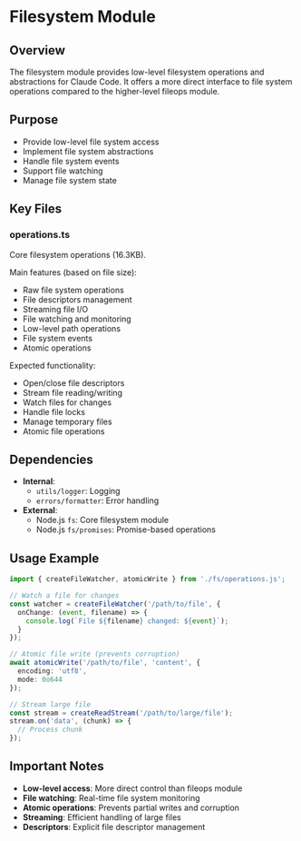 # Filesystem Module

## Overview
The filesystem module provides low-level filesystem operations and abstractions for Claude Code. It offers a more direct interface to file system operations compared to the higher-level fileops module.

## Purpose
- Provide low-level file system access
- Implement file system abstractions
- Handle file system events
- Support file watching
- Manage file system state

## Key Files

### operations.ts
Core filesystem operations (16.3KB).

Main features (based on file size):
- Raw file system operations
- File descriptors management
- Streaming file I/O
- File watching and monitoring
- Low-level path operations
- File system events
- Atomic operations

Expected functionality:
- Open/close file descriptors
- Stream file reading/writing
- Watch files for changes
- Handle file locks
- Manage temporary files
- Atomic file operations

## Dependencies
- **Internal**:
  - `utils/logger`: Logging
  - `errors/formatter`: Error handling
- **External**:
  - Node.js `fs`: Core filesystem module
  - Node.js `fs/promises`: Promise-based operations

## Usage Example

```typescript
import { createFileWatcher, atomicWrite } from './fs/operations.js';

// Watch a file for changes
const watcher = createFileWatcher('/path/to/file', {
  onChange: (event, filename) => {
    console.log(`File ${filename} changed: ${event}`);
  }
});

// Atomic file write (prevents corruption)
await atomicWrite('/path/to/file', 'content', {
  encoding: 'utf8',
  mode: 0o644
});

// Stream large file
const stream = createReadStream('/path/to/large/file');
stream.on('data', (chunk) => {
  // Process chunk
});
```

## Important Notes
- **Low-level access**: More direct control than fileops module
- **File watching**: Real-time file system monitoring
- **Atomic operations**: Prevents partial writes and corruption
- **Streaming**: Efficient handling of large files
- **Descriptors**: Explicit file descriptor management
